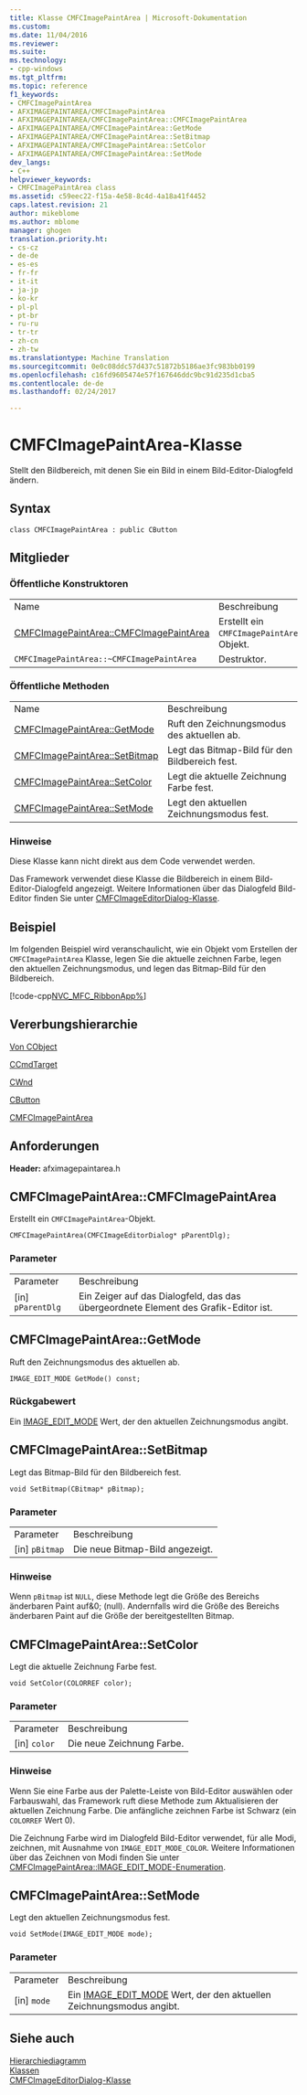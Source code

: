 ```yaml
---
title: Klasse CMFCImagePaintArea | Microsoft-Dokumentation
ms.custom: 
ms.date: 11/04/2016
ms.reviewer: 
ms.suite: 
ms.technology:
- cpp-windows
ms.tgt_pltfrm: 
ms.topic: reference
f1_keywords:
- CMFCImagePaintArea
- AFXIMAGEPAINTAREA/CMFCImagePaintArea
- AFXIMAGEPAINTAREA/CMFCImagePaintArea::CMFCImagePaintArea
- AFXIMAGEPAINTAREA/CMFCImagePaintArea::GetMode
- AFXIMAGEPAINTAREA/CMFCImagePaintArea::SetBitmap
- AFXIMAGEPAINTAREA/CMFCImagePaintArea::SetColor
- AFXIMAGEPAINTAREA/CMFCImagePaintArea::SetMode
dev_langs:
- C++
helpviewer_keywords:
- CMFCImagePaintArea class
ms.assetid: c59eec22-f15a-4e58-8c4d-4a18a41f4452
caps.latest.revision: 21
author: mikeblome
ms.author: mblome
manager: ghogen
translation.priority.ht:
- cs-cz
- de-de
- es-es
- fr-fr
- it-it
- ja-jp
- ko-kr
- pl-pl
- pt-br
- ru-ru
- tr-tr
- zh-cn
- zh-tw
ms.translationtype: Machine Translation
ms.sourcegitcommit: 0e0c08ddc57d437c51872b5186ae3fc983bb0199
ms.openlocfilehash: c16fd9605474e57f167646ddc9bc91d235d1cba5
ms.contentlocale: de-de
ms.lasthandoff: 02/24/2017

---
```

# <a name="cmfcimagepaintarea-class"></a>CMFCImagePaintArea-Klasse
Stellt den Bildbereich, mit denen Sie ein Bild in einem Bild-Editor-Dialogfeld ändern.  
  
## <a name="syntax"></a>Syntax  
  
```  
class CMFCImagePaintArea : public CButton  
```  
  
## <a name="members"></a>Mitglieder  
  
### <a name="public-constructors"></a>Öffentliche Konstruktoren  
  
|||  
|-|-|  
|Name|Beschreibung|  
|[CMFCImagePaintArea::CMFCImagePaintArea](#cmfcimagepaintarea)|Erstellt ein `CMFCImagePaintArea`-Objekt.|  
|`CMFCImagePaintArea::~CMFCImagePaintArea`|Destruktor.|  
  
### <a name="public-methods"></a>Öffentliche Methoden  
  
|||  
|-|-|  
|Name|Beschreibung|  
|[CMFCImagePaintArea::GetMode](#getmode)|Ruft den Zeichnungsmodus des aktuellen ab.|  
|[CMFCImagePaintArea::SetBitmap](#setbitmap)|Legt das Bitmap-Bild für den Bildbereich fest.|  
|[CMFCImagePaintArea::SetColor](#setcolor)|Legt die aktuelle Zeichnung Farbe fest.|  
|[CMFCImagePaintArea::SetMode](#setmode)|Legt den aktuellen Zeichnungsmodus fest.|  
  
### <a name="remarks"></a>Hinweise  
 Diese Klasse kann nicht direkt aus dem Code verwendet werden.  
  
 Das Framework verwendet diese Klasse die Bildbereich in einem Bild-Editor-Dialogfeld angezeigt. Weitere Informationen über das Dialogfeld Bild-Editor finden Sie unter [CMFCImageEditorDialog-Klasse](../../mfc/reference/cmfcimageeditordialog-class.md).  
  
## <a name="example"></a>Beispiel  
 Im folgenden Beispiel wird veranschaulicht, wie ein Objekt vom Erstellen der `CMFCImagePaintArea` Klasse, legen Sie die aktuelle zeichnen Farbe, legen den aktuellen Zeichnungsmodus, und legen das Bitmap-Bild für den Bildbereich.  
  
 [!code-cpp[NVC_MFC_RibbonApp&#37;](../../mfc/reference/codesnippet/cpp/cmfcimagepaintarea-class_1.cpp)]  
  
## <a name="inheritance-hierarchy"></a>Vererbungshierarchie  
 [Von CObject](../../mfc/reference/cobject-class.md)  
  
 [CCmdTarget](../../mfc/reference/ccmdtarget-class.md)  
  
 [CWnd](../../mfc/reference/cwnd-class.md)  
  
 [CButton](../../mfc/reference/cbutton-class.md)  
  
 [CMFCImagePaintArea](../../mfc/reference/cmfcimagepaintarea-class.md)  
  
## <a name="requirements"></a>Anforderungen  
 **Header:** afximagepaintarea.h  
  
##  <a name="cmfcimagepaintarea"></a>CMFCImagePaintArea::CMFCImagePaintArea  
 Erstellt ein `CMFCImagePaintArea`-Objekt.  
  
```  
CMFCImagePaintArea(CMFCImageEditorDialog* pParentDlg);
```  
  
### <a name="parameters"></a>Parameter  
  
|||  
|-|-|  
|Parameter|Beschreibung|  
|[in] `pParentDlg`|Ein Zeiger auf das Dialogfeld, das das übergeordnete Element des Grafik-Editor ist.|  
  
##  <a name="getmode"></a>CMFCImagePaintArea::GetMode  
 Ruft den Zeichnungsmodus des aktuellen ab.  
  
```  
IMAGE_EDIT_MODE GetMode() const;  
```  
  
### <a name="return-value"></a>Rückgabewert  
 Ein [IMAGE_EDIT_MODE](cmfcimagepaintarea-image-edit-mode-enumeration.md) Wert, der den aktuellen Zeichnungsmodus angibt.  
  
##  <a name="setbitmap"></a>CMFCImagePaintArea::SetBitmap  
 Legt das Bitmap-Bild für den Bildbereich fest.  
  
```  
void SetBitmap(CBitmap* pBitmap);
```  
  
### <a name="parameters"></a>Parameter  
  
|||  
|-|-|  
|Parameter|Beschreibung|  
|[in] `pBitmap`|Die neue Bitmap-Bild angezeigt.|  
  
### <a name="remarks"></a>Hinweise  
 Wenn `pBitmap` ist `NULL`, diese Methode legt die Größe des Bereichs änderbaren Paint auf&0; (null). Andernfalls wird die Größe des Bereichs änderbaren Paint auf die Größe der bereitgestellten Bitmap.  
  
##  <a name="setcolor"></a>CMFCImagePaintArea::SetColor  
 Legt die aktuelle Zeichnung Farbe fest.  
  
```  
void SetColor(COLORREF color);
```  
  
### <a name="parameters"></a>Parameter  
  
|||  
|-|-|  
|Parameter|Beschreibung|  
|[in] `color`|Die neue Zeichnung Farbe.|  
  
### <a name="remarks"></a>Hinweise  
 Wenn Sie eine Farbe aus der Palette-Leiste von Bild-Editor auswählen oder Farbauswahl, das Framework ruft diese Methode zum Aktualisieren der aktuellen Zeichnung Farbe. Die anfängliche zeichnen Farbe ist Schwarz (ein `COLORREF` Wert 0).  
  
 Die Zeichnung Farbe wird im Dialogfeld Bild-Editor verwendet, für alle Modi, zeichnen, mit Ausnahme von `IMAGE_EDIT_MODE_COLOR`. Weitere Informationen über das Zeichnen von Modi finden Sie unter [CMFCImagePaintArea::IMAGE_EDIT_MODE-Enumeration](cmfcimagepaintarea-image-edit-mode-enumeration.md).  
  
##  <a name="setmode"></a>CMFCImagePaintArea::SetMode  
 Legt den aktuellen Zeichnungsmodus fest.  
  
```  
void SetMode(IMAGE_EDIT_MODE mode);
```  
  
### <a name="parameters"></a>Parameter  
  
|||  
|-|-|  
|Parameter|Beschreibung|  
|[in] `mode`|Ein [IMAGE_EDIT_MODE](cmfcimagepaintarea-image-edit-mode-enumeration.md) Wert, der den aktuellen Zeichnungsmodus angibt.|  
  
## <a name="see-also"></a>Siehe auch  
 [Hierarchiediagramm](../../mfc/hierarchy-chart.md)   
 [Klassen](../../mfc/reference/mfc-classes.md)   
 [CMFCImageEditorDialog-Klasse](../../mfc/reference/cmfcimageeditordialog-class.md)

